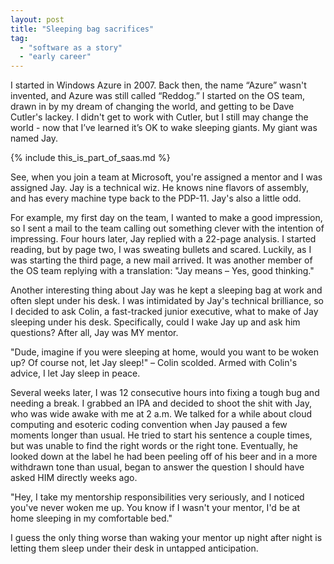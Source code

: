 ```yaml
---
layout: post
title: "Sleeping bag sacrifices"
tag:
  - "software as a story"
  - "early career"
---
```


I started in Windows Azure in 2007. Back then, the name “Azure” wasn't invented, and Azure was still called “Reddog.” I started on the OS team, drawn in by my dream of changing the world, and getting to be Dave Cutler's lackey. I didn't get to work with Cutler, but I still may change the world - now that I’ve learned it’s OK to wake sleeping giants. My giant was named Jay.

{% include this_is_part_of_saas.md %}

See, when you join a team at Microsoft, you're assigned a mentor and I was assigned Jay. Jay is a technical wiz. He knows nine flavors of assembly, and has every machine type back to the PDP-11. Jay's also a little odd.

For example, my first day on the team, I wanted to make a good impression, so I sent a mail to the team calling out something clever with the intention of impressing. Four hours later, Jay replied with a 22-page analysis. I started reading, but by page two, I was sweating bullets and scared. Luckily, as I was starting the third page, a new mail arrived. It was another member of the OS team replying with a translation: "Jay means – Yes, good thinking."

Another interesting thing about Jay was he kept a sleeping bag at work and often slept under his desk. I was intimidated by Jay's technical brilliance, so I decided to ask Colin, a fast-tracked junior executive, what to make of Jay sleeping under his desk. Specifically, could I wake Jay up and ask him questions? After all, Jay was MY mentor.

"Dude, imagine if you were sleeping at home, would you want to be woken up? Of course not, let Jay sleep!" – Colin scolded. Armed with Colin's advice, I let Jay sleep in peace.

Several weeks later, I was 12 consecutive hours into fixing a tough bug and needing a break. I grabbed an IPA and decided to shoot the shit with Jay, who was wide awake with me at 2 a.m. We talked for a while about cloud computing and esoteric coding convention when Jay paused a few moments longer than usual. He tried to start his sentence a couple times, but was unable to find the right words or the right tone. Eventually, he looked down at the label he had been peeling off of his beer and in a more withdrawn tone than usual, began to answer the question I should have asked HIM directly weeks ago.

"Hey, I take my mentorship responsibilities very seriously, and I noticed you've never woken me up. You know if I wasn't your mentor, I'd be at home sleeping in my comfortable bed."

I guess the only thing worse than waking your mentor up night after night is letting them sleep under their desk in untapped anticipation.
